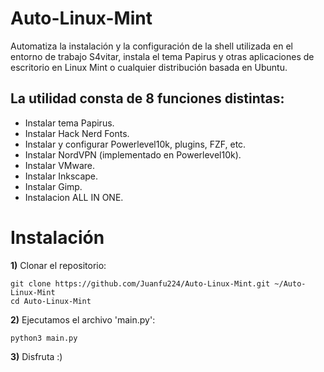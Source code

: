 # Auto-Linux-Mint
Automatiza la instalación y la configuración de la shell utilizada en el entorno de trabajo S4vitar, instala el tema Papirus y otras aplicaciones de escritorio en Linux Mint o cualquier distribución basada en Ubuntu.

## La utilidad consta de 8 funciones distintas:
- Instalar tema Papirus.
- Instalar Hack Nerd Fonts.
- Instalar y configurar Powerlevel10k, plugins, FZF, etc.
- Instalar NordVPN (implementado en Powerlevel10k).
- Instalar VMware.
- Instalar Inkscape.
- Instalar Gimp.
- Instalacion ALL IN ONE.

# Instalación
**1)** Clonar el repositorio:
```
git clone https://github.com/Juanfu224/Auto-Linux-Mint.git ~/Auto-Linux-Mint
cd Auto-Linux-Mint
```

**2)** Ejecutamos el archivo 'main.py':
```
python3 main.py
```
**3)** Disfruta :)
